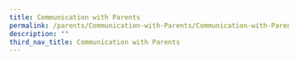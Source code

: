 ```yaml
---
title: Communication with Parents
permalink: /parents/Communication-with-Parents/Communication-with-Parents/
description: ""
third_nav_title: Communication with Parents
---
```

